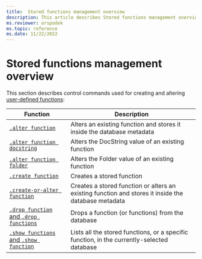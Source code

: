 ```yaml
---
title:  Stored functions management overview
description: This article describes Stored functions management overview in Azure Data Explorer.
ms.reviewer: orspodek
ms.topic: reference
ms.date: 11/22/2022
---
```

# Stored functions management overview
This section describes control commands used for creating and altering [user-defined functions](../query/functions/user-defined-functions.md):

|Function |Description|
|---------|-----------|
|[`.alter function`](alter-function.md) |Alters an existing function and stores it inside the database metadata |
|[`.alter function docstring`](alter-docstring-function.md) |Alters the DocString value of an existing function |
|[`.alter function folder`](alter-folder-function.md) |Alters the Folder value of an existing function |
|[`.create function`](create-function.md) |Creates a stored function |
|[`.create-or-alter function`](create-alter-function.md) |Creates a stored function or alters an existing function and stores it inside the database metadata |
|[`.drop function` and `.drop functions`](drop-function.md) |Drops a function (or functions) from the database |
|[`.show functions` and `.show function`](show-function.md) |Lists all the stored functions, or a specific function, in the currently-selected database |